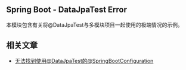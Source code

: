## Spring Boot - DataJpaTest Error

本模块包含有关将@DataJpaTest与多模块项目一起使用的极端情况的示例。

## 相关文章

+ [无法找到使用@DataJpaTest的@SpringBootConfiguration](http://tu-yucheng.github.io/springboot/2023/05/11/spring-boot-unable-to-find-springbootconfiguration-with-datajpatest.html)